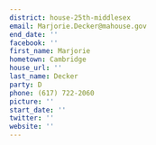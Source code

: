 ```yaml
---
district: house-25th-middlesex
email: Marjorie.Decker@mahouse.gov
end_date: ''
facebook: ''
first_name: Marjorie
hometown: Cambridge
house_url: ''
last_name: Decker
party: D
phone: (617) 722-2060
picture: ''
start_date: ''
twitter: ''
website: ''
---
```

